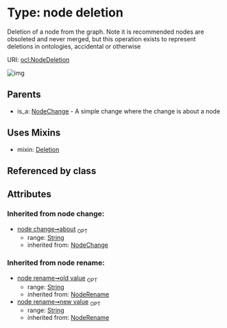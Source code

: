 
# Type: node deletion


Deletion of a node from the graph. Note it is recommended nodes are obsoleted and never merged, but this operation exists to represent deletions in ontologies, accidental or otherwise

URI: [ocl:NodeDeletion](http://w3id.org/oclNodeDeletion)


![img](http://yuml.me/diagram/nofunky;dir:TB/class/[NodeDeletion&#124;about(i):string%20%3F;old_value(i):string%20%3F;new_value(i):string%20%3F]uses%20-.->[Deletion],%20[NodeChange]^-[NodeDeletion])

## Parents

 *  is_a: [NodeChange](NodeChange.md) - A simple change where the change is about a node

## Uses Mixins

 *  mixin: [Deletion](Deletion.md)

## Referenced by class


## Attributes


### Inherited from node change:

 * [node change➞about](node_change_about.md)  <sub>OPT</sub>
    * range: [String](types/String.md)
    * inherited from: [NodeChange](NodeChange.md)

### Inherited from node rename:

 * [node rename➞old value](node_rename_old_value.md)  <sub>OPT</sub>
    * range: [String](types/String.md)
    * inherited from: [NodeRename](NodeRename.md)
 * [node rename➞new value](node_rename_new_value.md)  <sub>OPT</sub>
    * range: [String](types/String.md)
    * inherited from: [NodeRename](NodeRename.md)
